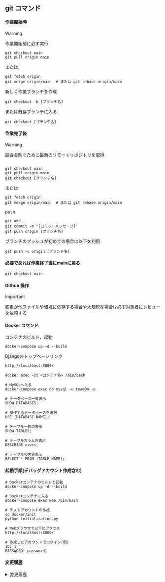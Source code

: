 ## git コマンド


#### 作業開始時
> [!WARNING]
> 作業開始前に必ず実行
```
git checkout main
git pull origin main
```
または
```
git fetch origin
git merge origin/main  # または git rebase origin/main
```

新しく作業ブランチを作成
```
git checkout -b [ブランチ名]
```

または既存ブランチに入る
```
git checkout [ブランチ名]
```


#### 作業完了後

> [!WARNING]
> 競合を防ぐために最新のリモートリポジトリを取得
```

git checkout main
git pull origin main
git checkout [ブランチ名]
```
または
```
git fetch origin
git merge origin/main  # または git rebase origin/main
```

push
```
git add .
git commit -m "[コミットメッセージ]"
git push origin [ブランチ名]
```

ブランチのプッシュが初めての場合は以下を利用
```
git push -u origin [ブランチ名]
```


#### 必要であれば作業終了後にmainに戻る
```
git checkout main
```


#### Github 操作
> [!IMPORTANT]
> 変更が他ファイルや環境に依存する場合や大規模な場合は必ず対象者にレビューを依頼する


#### Docker コマンド
コンテナのビルド，起動
```
docker-compose up -d --build
```

Djangoのトップページリンク
```
http://localhost:8000/
```

```
docker exec -it <コンテナ名> /bin/bash
```


```
# MySQLへ入る
docker-compose exec db mysql -u team04 -p

# データベース一覧表示
SHOW DATABASES;

# 操作するデータベースを選択
USE [DATABASE_NAME];

# テーブル一覧の表示
SHOW TABLES;

# テーブルカラムの表示
DESCRIBE users;

# テーブルの内容表示
SELECT * FROM [TABLE_NAME];
```

#### 起動手順(デバッグアカウント作成含む)
```
# Dockerコンテナのビルドと起動
docker-compose up -d --build

# Dockerコンテナに入る
docker-compose exec web /bin/bash

# テストアカウントの作成
cd docker/init
python initialization.py

# Webブラウザで以下にアクセス
http://localhost:8000/

# 作成したアカウントでログイン(例)
ID: 1
PASSWORD: password1
```

#### 変更履歴
<details>
<summary>
変更履歴
</summary>

- 2025/06/10 初期バージョン
- 2025/06/11 dockerfile関連記述追加
- 2025/06/19 内容全削除
- 2025/06/23 内容の全更新 簡単なgitコマンドの記述
- 2025/06/29 Docker コマンドの追加
- 2025/07/03 MySQL用コマンドの追加
- 2025/07/03 デバッグ開始の記述追加
</details>